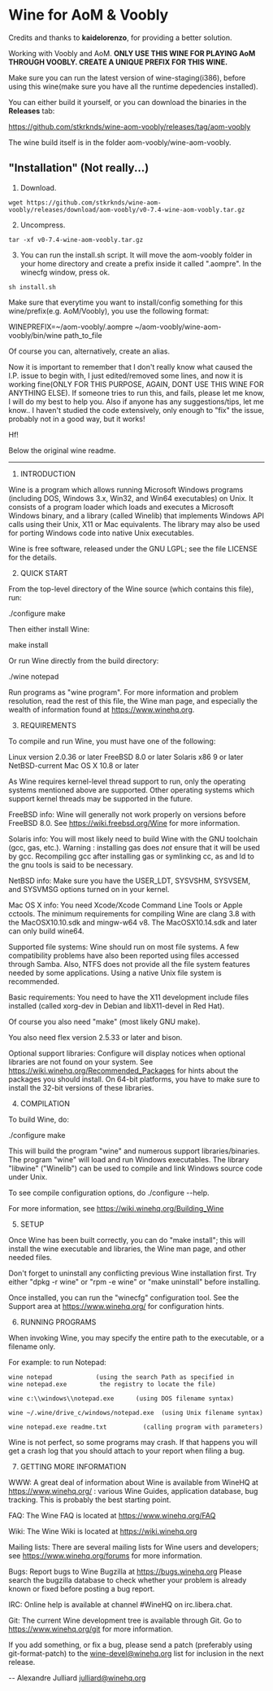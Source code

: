 # Wine for AoM & Voobly

Credits and thanks to **kaidelorenzo**, for providing a better solution.

Working with Voobly and AoM. **ONLY USE THIS WINE FOR PLAYING AoM THROUGH VOOBLY. CREATE A UNIQUE PREFIX FOR THIS WINE.**

Make sure you can run the latest version of wine-staging(i386), before using this wine(make sure you have all the runtime depedencies installed).

You can either build it yourself, or you can download the binaries in the **Releases** tab:

https://github.com/stkrknds/wine-aom-voobly/releases/tag/aom-voobly

The wine build itself is in the folder aom-voobly/wine-aom-voobly.

## "Installation" (Not really...)

1) Download.
```
wget https://github.com/stkrknds/wine-aom-voobly/releases/download/aom-voobly/v0-7.4-wine-aom-voobly.tar.gz
```

2) Uncompress.
```
tar -xf v0-7.4-wine-aom-voobly.tar.gz
```
3) You can run the install.sh script. It will move the aom-voobly folder in your home directory and create a prefix inside it called ".aompre". In the winecfg window, press ok.
```
sh install.sh
```
Make sure that everytime you want to install/config something for this wine/prefix(e.g. AoM/Voobly), you use the following format:

WINEPREFIX=~/aom-voobly/.aompre ~/aom-voobly/wine-aom-voobly/bin/wine path_to_file

Of course you can, alternatively, create an alias.

Now it is important to remember that I don't really know what caused the I.P. issue to begin with, I just edited/removed some lines, and now it is
working fine(ONLY FOR THIS PURPOSE, AGAIN, DONT USE THIS WINE FOR ANYTHING ELSE). If someone tries to run this, and fails, please let me know, I will do my best to help you.
Also if anyone has any suggestions/tips, let me know.. I haven't studied the code extensively, only enough to "fix" the issue, probably not in a good way, but it works!

Hf!

Below the original wine readme.

--------------------------------------------------------------------------------------
1. INTRODUCTION

Wine is a program which allows running Microsoft Windows programs
(including DOS, Windows 3.x, Win32, and Win64 executables) on Unix.
It consists of a program loader which loads and executes a Microsoft
Windows binary, and a library (called Winelib) that implements Windows
API calls using their Unix, X11 or Mac equivalents.  The library may also
be used for porting Windows code into native Unix executables.

Wine is free software, released under the GNU LGPL; see the file
LICENSE for the details.


2. QUICK START

From the top-level directory of the Wine source (which contains this file),
run:

./configure
make

Then either install Wine:

make install

Or run Wine directly from the build directory:

./wine notepad

Run programs as "wine program".  For more information and problem
resolution, read the rest of this file, the Wine man page, and
especially the wealth of information found at https://www.winehq.org.


3. REQUIREMENTS

To compile and run Wine, you must have one of the following:

  Linux version 2.0.36 or later
  FreeBSD 8.0 or later
  Solaris x86 9 or later
  NetBSD-current
  Mac OS X 10.8 or later

As Wine requires kernel-level thread support to run, only the operating
systems mentioned above are supported.  Other operating systems which
support kernel threads may be supported in the future.

FreeBSD info:
  Wine will generally not work properly on versions before FreeBSD 8.0.
  See https://wiki.freebsd.org/Wine for more information.

Solaris info:
  You will most likely need to build Wine with the GNU toolchain
  (gcc, gas, etc.). Warning : installing gas does *not* ensure that it
  will be used by gcc. Recompiling gcc after installing gas or
  symlinking cc, as and ld to the gnu tools is said to be necessary.

NetBSD info:
  Make sure you have the USER_LDT, SYSVSHM, SYSVSEM, and SYSVMSG options
  turned on in your kernel.

Mac OS X info:
  You need Xcode/Xcode Command Line Tools or Apple cctools.  The
  minimum requirements for compiling Wine are clang 3.8 with the
  MacOSX10.10.sdk and mingw-w64 v8.  The MacOSX10.14.sdk and later can
  only build wine64.


Supported file systems:
  Wine should run on most file systems. A few compatibility problems
  have also been reported using files accessed through Samba. Also,
  NTFS does not provide all the file system features needed by some
  applications.  Using a native Unix file system is recommended.

Basic requirements:
  You need to have the X11 development include files installed
  (called xorg-dev in Debian and libX11-devel in Red Hat).

  Of course you also need "make" (most likely GNU make).

  You also need flex version 2.5.33 or later and bison.

Optional support libraries:
  Configure will display notices when optional libraries are not found
  on your system. See https://wiki.winehq.org/Recommended_Packages for
  hints about the packages you should install. On 64-bit platforms,
  you have to make sure to install the 32-bit versions of these
  libraries.


4. COMPILATION

To build Wine, do:

./configure
make

This will build the program "wine" and numerous support libraries/binaries.
The program "wine" will load and run Windows executables.
The library "libwine" ("Winelib") can be used to compile and link
Windows source code under Unix.

To see compile configuration options, do ./configure --help.

For more information, see https://wiki.winehq.org/Building_Wine


5. SETUP

Once Wine has been built correctly, you can do "make install"; this
will install the wine executable and libraries, the Wine man page, and
other needed files.

Don't forget to uninstall any conflicting previous Wine installation
first.  Try either "dpkg -r wine" or "rpm -e wine" or "make uninstall"
before installing.

Once installed, you can run the "winecfg" configuration tool. See the
Support area at https://www.winehq.org/ for configuration hints.


6. RUNNING PROGRAMS

When invoking Wine, you may specify the entire path to the executable,
or a filename only.

For example: to run Notepad:

    wine notepad            (using the search Path as specified in
    wine notepad.exe         the registry to locate the file)

    wine c:\\windows\\notepad.exe      (using DOS filename syntax)

    wine ~/.wine/drive_c/windows/notepad.exe  (using Unix filename syntax)

    wine notepad.exe readme.txt          (calling program with parameters)

Wine is not perfect, so some programs may crash. If that happens you
will get a crash log that you should attach to your report when filing
a bug.


7. GETTING MORE INFORMATION

WWW:	A great deal of information about Wine is available from WineHQ at
	https://www.winehq.org/ : various Wine Guides, application database,
	bug tracking. This is probably the best starting point.

FAQ:	The Wine FAQ is located at https://www.winehq.org/FAQ

Wiki:	The Wine Wiki is located at https://wiki.winehq.org

Mailing lists:
	There are several mailing lists for Wine users and developers;
	see https://www.winehq.org/forums for more information.

Bugs:	Report bugs to Wine Bugzilla at https://bugs.winehq.org
	Please search the bugzilla database to check whether your
	problem is already known or fixed before posting a bug report.

IRC:	Online help is available at channel #WineHQ on irc.libera.chat.

Git:	The current Wine development tree is available through Git.
	Go to https://www.winehq.org/git for more information.

If you add something, or fix a bug, please send a patch (preferably
using git-format-patch) to the wine-devel@winehq.org list for
inclusion in the next release.

--
Alexandre Julliard
julliard@winehq.org
